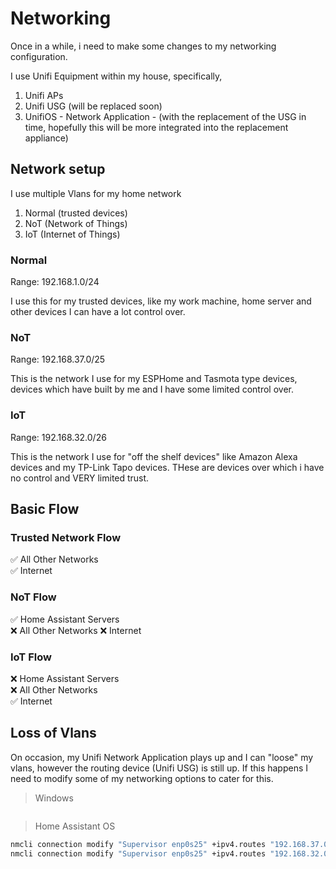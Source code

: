 # Networking

Once in a while, i need to make some changes to my networking configuration.

I use Unifi Equipment within my house, specifically,

1. Unifi APs
1. Unifi USG (will be replaced soon)
1. UnifiOS - Network Application -  (with the replacement of the USG in time, hopefully this will be more integrated into the replacement appliance)

## Network setup

I use multiple Vlans for my home network

1. Normal (trusted devices)
1. NoT (Network of Things)
1. IoT (Internet of Things)

### Normal

Range: 192.168.1.0/24

I use this for my trusted devices, like my work machine, home server and other devices I can have a lot control over.

### NoT

Range: 192.168.37.0/25

This is the network I use for my ESPHome and Tasmota type devices, devices which have built by me and I have some limited control over.

### IoT

Range: 192.168.32.0/26

This is the network I use for "off the shelf devices" like Amazon Alexa devices and my TP-Link Tapo devices. THese are devices over which i have no control and VERY limited trust.

## Basic Flow

### Trusted Network Flow

✅ All Other Networks  
✅ Internet

### NoT Flow

✅ Home Assistant Servers  
❌ All Other Networks
❌ Internet  

### IoT Flow

❌ Home Assistant Servers  
❌ All Other Networks  
✅ Internet  

## Loss of Vlans

On occasion, my Unifi Network Application plays up and I can "loose" my vlans, however the routing device (Unifi USG) is still up. If this happens I need to modify some of my networking options to cater for this.

> Windows

```powershell

```

> Home Assistant OS

```bash
nmcli connection modify "Supervisor enp0s25" +ipv4.routes "192.168.37.0/25 192.168.1.254"
nmcli connection modify "Supervisor enp0s25" +ipv4.routes "192.168.32.0/26 192.168.1.254"
```
